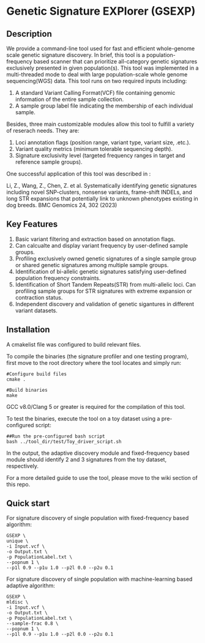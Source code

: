 # Genetic Signature EXPlorer (GSEXP)

## Description
We provide a command-line tool used for fast and efficient whole-genome scale genetic signature discovery. In brief, this tool is a population-frequency based scanner that can prioritize all-category genetic signatures exclusively presented in given population(s). This tool was implemented in a multi-threaded mode to deal with large population-scale whole genome sequencing(WGS) data. This tool runs on two required inputs including:
1. A standard Variant Calling Format(VCF) file containing genomic information of the entire sample collection.
2. A sample group label file indicating the membership of each individual sample.

Besides, three main customizable modules allow this tool to fulfill a variety of reserach needs. They are:
1. Loci annotation flags (position range, variant type, variant size, .etc.).
2. Variant quality metrics (minimum tolerable sequencing depth).
3. Signature exclusivity level (targeted frequency ranges in target and reference sample groups).

One successful application of this tool was described in :

Li, Z., Wang, Z., Chen, Z. et al. Systematically identifying genetic signatures including novel SNP-clusters, nonsense variants, frame-shift INDELs, and long STR expansions that potentially link to unknown phenotypes existing in dog breeds. BMC Genomics 24, 302 (2023)


## Key Features
1. Basic variant filtering and extraction based on annotation flags.
2. Can calcualte and display variant frequency by user-defined sample groups.
3. Profiling exclusively owned genetic signatures of a single sample group or shared genetic signatures among multiple sample groups.
4. Identification of bi-allelic genetic signatures satisfying user-defined population frequency constraints.
5. Identification of Short Tandem Repeats(STR) from multi-allelic loci. Can profiling sample groups for STR signatures with extreme expansion or contraction status.
6. Independent discovery and validation of genetic sigantures in different variant datasets. 

## Installation
A cmakelist file was configured to build relevant files.

To compile the binaries (the signature profiler and one testing program), first move to the root directory where the tool locates and simply run:
```
#Configure build files
cmake .

#Build binaries
make
```
GCC v8.0/Clang 5 or greater is required for the compilation of this tool.

To test the binaries, execute the tool on a toy dataset using a pre-configured script:
```
##Run the pre-configured bash script
bash ../tool_dir/test/Toy_driver_script.sh
```
In the output, the adaptive discovery module and fixed-frequency based module should identify 2 and 3 signatures from the toy dataset, respectively.

For a more detailed guide to use the tool, please move to the wiki section of this repo.

## Quick start

For signature discovery of single population with fixed-frequency based algorithm:
```
GSEXP \
unique \
-i Input.vcf \
-o Output.txt \
-p PopulationLabel.txt \
--popnum 1 \
--p1l 0.9 --p1u 1.0 --p2l 0.0 --p2u 0.1
```

For signature discovery of single population with machine-learning based adaptive algorithm:
```
GSEXP \
mldisc \
-i Input.vcf \
-o Output.txt \
-p PopulationLabel.txt \
--sample-frac 0.8 \
--popnum 1 \
--p1l 0.9 --p1u 1.0 --p2l 0.0 --p2u 0.1
```








